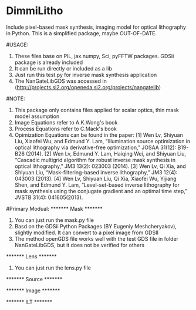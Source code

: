 # DimmiLitho
Include pixel-based mask synthesis, imaging model for optical lithography in Python. This is a simplified package, maybe OUT-OF-DATE.

#USAGE:
1. These files base on PIL, jax.numpy, Sci, pyFFTW packages. GDSii package is already included
2. It can be run directly or included as a lib
3. Just run this test.py for inverse mask synthesis application
3. The NanGateLibGDS was accessed in (http://projects.si2.org/openeda.si2.org/projects/nangatelib)

#NOTE:
1. This package only contains files applied for scalar optics, thin mask model assumption
2. Image Equations refer to A.K.Wong's book
3. Process Equations refer to C.Mack's book
4. Opimization Equations can be found in the paper:
   [1] Wen Lv, Shiyuan Liu, Xiaofei Wu, and Edmund Y. Lam, “Illumination source optimization in optical lithography via derivative-free optimization,” JOSAA 31(12): B19-B26 (2014).
   [2] Wen Lv, Edmund Y. Lam, Haiqing Wei, and Shiyuan Liu, “Cascadic multigrid algorithm for robust inverse mask synthesis in optical lithography,” JM3 13(2): 023003 (2014).
   [3] Wen Lv, Qi Xia, and Shiyuan Liu, “Mask-filtering-based inverse lithography,” JM3 12(4): 043003 (2013).
   [4] Wen Lv, Shiyuan Liu, Qi Xia, Xiaofei Wu, Yijiang Shen, and Edmund Y. Lam, “Level-set-based inverse lithography for mask synthesis using the conjugate gradient and an optimal time step,” JVSTB 31(4): 041605(2013).


#Primary Modual:
******* Mask *******
1. You can just run the mask.py file
2. Basd on the GDSii Python Packages (BY Eugeniy Meshcheryakov), slightly modified. It can
   convert to a pixel image from GDSII
3. The method openGDS file works well with the test GDS file in folder NanGateLibGDS,
   but it does not be verified for others

******* Lens *******
1. You can just run the lens.py file


******* Source *******


******* Image *******


******* ILT *******
